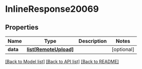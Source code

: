 # InlineResponse20069

## Properties
Name | Type | Description | Notes
------------ | ------------- | ------------- | -------------
**data** | [**list[RemoteUpload]**](RemoteUpload.md) |  | [optional] 

[[Back to Model list]](../README.md#documentation-for-models) [[Back to API list]](../README.md#documentation-for-api-endpoints) [[Back to README]](../README.md)


